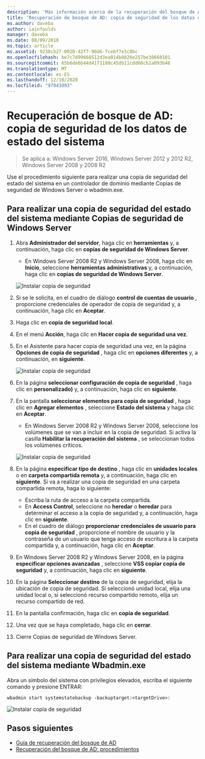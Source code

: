```yaml
---
description: 'Más información acerca de la recuperación del bosque de AD: copia de seguridad de los datos de estado del sistema'
title: 'Recuperación de bosque de AD: copia de seguridad de los datos de estado del sistema'
ms.author: daveba
author: iainfoulds
manager: daveba
ms.date: 08/09/2018
ms.topic: article
ms.assetid: 9238cb27-0020-42f7-90d6-fcebf7e3c0bc
ms.openlocfilehash: be7c7d99668512d3ea014b8826e257be38660101
ms.sourcegitcommit: 65b6de6b44d41f1180c45db11cdd60cb2a093b46
ms.translationtype: MT
ms.contentlocale: es-ES
ms.lasthandoff: 12/10/2020
ms.locfileid: "97043093"
---
```

# <a name="ad-forest-recovery---backing-up-the-system-state-data"></a>Recuperación de bosque de AD: copia de seguridad de los datos de estado del sistema

>Se aplica a: Windows Server 2016, Windows Server 2012 y 2012 R2, Windows Server 2008 y 2008 R2

Use el procedimiento siguiente para realizar una copia de seguridad del estado del sistema en un controlador de dominio mediante Copias de seguridad de Windows Server o wbadmin.exe.

## <a name="to-perform-a-system-state-backup-using-windows-server-backup"></a>Para realizar una copia de seguridad del estado del sistema mediante Copias de seguridad de Windows Server

1. Abra **Administrador del servidor**, haga clic en **herramientas** y, a continuación, haga clic en **copias de seguridad de Windows Server**.
   - En Windows Server 2008 R2 y Windows Server 2008, haga clic en **Inicio**, seleccione **herramientas administrativas** y, a continuación, haga clic en **copias de seguridad de Windows Server**.

   ![Instalar copia de seguridad](media/AD-Forest-Recovery-Backing-up-a-Full-Server/fullbackup1.png)

2. Si se le solicita, en el cuadro de diálogo **control de cuentas de usuario** , proporcione credenciales de operador de copia de seguridad y, a continuación, haga clic en **Aceptar**.
3. Haga clic en **copia de seguridad local**.
4. En el menú **Acción**, haga clic en **Hacer copia de seguridad una vez**.
5. En el Asistente para hacer copia de seguridad una vez, en la página **Opciones de copia de seguridad** , haga clic en **opciones diferentes** y, a continuación, en **siguiente**.

   ![Instalar copia de seguridad](media/AD-Forest-Recovery-Backing-up-a-Full-Server/fullbackup3.png)

6. En la página **seleccionar configuración de copia de seguridad** , haga clic en **personalizado)** y, a continuación, haga clic en **siguiente**.
7. En la pantalla **seleccionar elementos para copia de seguridad** , haga clic en **Agregar elementos** , seleccione **Estado del sistema** y haga clic en **Aceptar**.
   - En Windows Server 2008 R2 y Windows Server 2008, seleccione los volúmenes que se van a incluir en la copia de seguridad. Si activa la casilla **Habilitar la recuperación del sistema** , se seleccionan todos los volúmenes críticos.

   ![Instalar copia de seguridad](media/AD-Forest-Recovery-Backing-up-System-State/systemstatebackup.png)

8. En la página **especificar tipo de destino** , haga clic en **unidades locales** o en **carpeta compartida remota** y, a continuación, haga clic en **siguiente**.  Si va a realizar una copia de seguridad en una carpeta compartida remota, haga lo siguiente:
   - Escriba la ruta de acceso a la carpeta compartida.
   - En **Access Control**, seleccione no **heredar** o **heredar** para determinar el acceso a la copia de seguridad y, a continuación, haga clic en **siguiente**.
   - En el cuadro de diálogo **proporcionar credenciales de usuario para copia de seguridad** , proporcione el nombre de usuario y la contraseña de un usuario que tenga acceso de escritura a la carpeta compartida y, a continuación, haga clic en **Aceptar**.

9. En Windows Server 2008 R2 y Windows Server 2008, en la página **especificar opciones avanzadas** , seleccione **VSS copiar copia de seguridad** y, a continuación, haga clic en **siguiente**.
10. En la página **Seleccionar destino** de la copia de seguridad, elija la ubicación de copia de seguridad.  Si seleccionó unidad local, elija una unidad local o, si seleccionó recurso compartido remoto, elija un recurso compartido de red.
11. En la pantalla confirmación, haga clic en **copia de seguridad**.
12. Una vez que se haya completado, haga clic en **cerrar**.
13. Cierre Copias de seguridad de Windows Server.

## <a name="to-perform-a-system-state-backup-using-wbadminexe"></a>Para realizar una copia de seguridad del estado del sistema mediante Wbadmin.exe

Abra un símbolo del sistema con privilegios elevados, escriba el siguiente comando y presione ENTRAR:

   ```
   wbadmin start systemstatebackup -backuptarget:<targetDrive>:
   ```

   ![Instalar copia de seguridad](media/AD-Forest-Recovery-Backing-up-System-State/systemstatebackup2.png)

## <a name="next-steps"></a>Pasos siguientes

- [Guía de recuperación del bosque de AD](AD-Forest-Recovery-Guide.md)
- [Recuperación del bosque de AD: procedimientos](AD-Forest-Recovery-Procedures.md)
